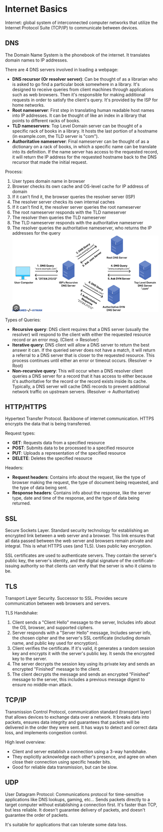 # Internet Basics
Internet: global system of interconnected computer networks that utilize the Internet Protocol Suite (TCP/IP) to communicate between devices.

## DNS
The Domain Name System is the phonebook of the internet. It translates domain names to IP addresses.

There are 4 DNS servers involved in loading a webpage:
- **DNS recursor (Or resolver server)**: Can be thought of as a librarian who is asked to go find a particular book somewhere in a library. It's designed to receive queries from client machines through applications such as web browsers. Then it's responsible for making additional requests in order to satisfy the client's query. It's provided by the ISP for home networks.
- **Root nameserver**: First step in translating human readable host names into IP addresses. It can be thought of like an index in a library that points to different racks of books.
- **TLD nameservers**: Top Level Domain server can be thought of a specific rack of books in a library. It hosts the last portion of a hostname (in example.com, the TLD server is "com").
- **Authoritative nameserver**: Final nameserver can be thought of as a dictionary on a rack of books, in which a specific name can be translate into its definition. If the name server has access to the requested record, it will return the IP address for the requested hostname back to the DNS recursor that made the initial request.

Process:
1. User types domain name in browser
2. Browser checks its own cache and OS-level cache for IP address of domain
3. If it can't find it, the browser queries the resolver server (ISP)
4. The resolver server checks its own internal caches
5. If it can't find it, the resolver server queries the root nameserver
6. The root nameserver responds with the TLD nameserver
7. The resolver then queries the TLD nameserver
8. The TLD nameserver responds with the authoritative nameserver
9. The resolver queries the authoritative nameserver, who returns the IP addresses for the query
![](image.png)

Types of Queries:
- **Recursive query**: DNS client requires that a DNS server (usually the resolver) will respond to the client with either the requested resource record or an error msg. (Client -> Resolver)
- **Iterative query**: DNS client will allow a DNS server to return the best answer it can. If the queried server does not have a match, it will return a referral to a DNS server that is closer to the requested resource. This process continues until either an error or timeout occurs. (Resolver -> Root)
- **Non-recursive query**: This will occur when a DNS resolver client queries a DNS server for a record that it has access to either because it's authoritative for the record or the record exists inside its cache. Typically, a DNS server will cache DNS records to prevent additional network traffic on upstream servers. (Resolver -> Authoritative)

## HTTP/HTTPS
Hypertext Transfer Protocol. Backbone of internet communication. HTTPS encrypts the data that is being transferred. 

Request types:
- **GET**: Requests data from a specified resource
- **POST**: Submits data to be processed to a specified resource
- **PUT**: Uploads a representation of the specified resource
- **DELETE**: Deletes the specified resource

Headers:
- **Request headers**: Contains info about the request, like the type of browser making the request, the type of document being requested, and the type of data being sent.
- **Response headers**: Contains info about the response, like the server type, date and time of the response, and the type of data being returned.

## SSL
Secure Sockets Layer. Standard security technology for establishing an encrypted link between a web server and a browser. This link ensures that all data passed between the web server and browsers remain private and integral. This is what HTTPS uses (and TLS). Uses public key encryption.

SSL certificates are used to authenticate servers. They contain the server's public key, the server's identity, and the digital signature of the certificate-issuing authority so that clients can verify that the server is who it claims to be.

## TLS
Transport Layer Security. Successor to SSL. Provides secure communication between web browsers and servers. 

TLS Handshake:
1. Client sends a "Client Hello" message to the server, Includes info about the OS, browser, and supported ciphers.
2. Server responds with a "Server Hello" message, Includes server info, the chosen cipher and the server's SSL certificate (including domain name, and public key used for encryption).
3. Client verifies the certificate. If it's valid, it generates a random session key and encrypts it with the server's public key. It sends the encrypted key to the server.
4. The server decrypts the session key using its private key and sends an encrypted "Finished" message to the client.
5. The client decrypts the message and sends an encrypted "Finished" message to the server, this includes a previous message digest to ensure no middle-man attack.

## TCP/IP
Transmission Control Protocol, communication standard (transport layer) that allows devices to exchange data over a network. It breaks data into packets, ensures data integrity and guarantees that packets will be delivered in the order they were sent. It has ways to detect and correct data loss, and implements congestion control.

High level overview: 
- Client and server establish a connection using a 3-way handshake.
- They explicitly acknowledge each other's presence, and agree on when close their connection using specific header bits.
- Good for reliable data transmission, but can be slow.

## UDP
User Datagram Protocol: Communications protocol for time-sensitive applications like DNS lookups, gaming, etc... Sends packets directly to a target computer without establishing a connection first. It's faster than TCP, but less reliable. It doesn't guarantee delivery of packets, and doesn't guarantee the order of packets.

It's suitable for applications that can tolerate some data loss. 